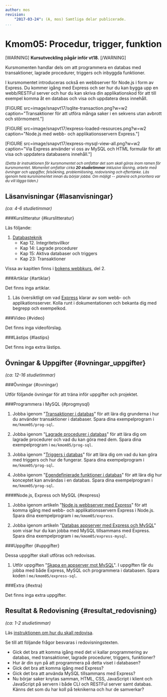 ```yaml
---
author: mos
revision:
    "2017-03-24": (A, mos) Samtliga delar publicerade.
...
```

Kmom05: Procedur, trigger, funktion
==================================

[WARNING]
**Kursutveckling pågår inför vt18.**
[/WARNING]

Kursmomenten handlar dels om att programmera en databas med transaktioner, lagrade procedurer, triggers och inbyggda funktioner.

I kursmomentet introduceras också en webbserver för Node.js i form av Express. Du kommer igång med Express och ser hur du kan bygga upp en webb/RESTFul server och hur du kan skriva din applikationskod för att till exempel komma åt en databas och visa och uppdatera dess innehåll.

<!--more-->

[FIGURE src=image/snapvt17/sqlite-transaction.png?w=w2 caption="Transaktioner för att utföra många saker i en sekvens utan avbrott och störmoment."]

[FIGURE src=image/snapvt17/express-loaded-resources.png?w=w2 caption="Node.js med webb- och applikationsservern Express."]

[FIGURE src=image/snapvt17/express-mysql-view-all.png?w=w2 caption="Via Express använder vi oss av MySQL och HTML formulär för att visa och uppdatera databasens innehåll."]

<small><i>(Detta är instruktionen för kursmomentet och omfattar det som skall göras inom ramen för kursmomentet. Momentet omfattar cirka **20 studietimmar** inklusive läsning, arbete med övningar och uppgifter, felsökning, problemlösning, redovisning och eftertanke. Läs igenom hela kursmomentet innan du börjar jobba. Om möjligt -- planera och prioritera var du vill lägga tiden.)</i></small>



Läsanvisningar  {#lasanvisningar}
---------------------------------

*(ca: 4-6 studietimmar)*


###Kurslitteratur  {#kurslitteratur}

Läs följande:

1. [Databasteknik](kunskap/boken-databasteknik)
    * Kap 12. Integritetsvillkor
    * Kap 14: Lagrade procedurer
    * Kap 15: Aktiva databaser och triggers
    * Kap 23: Transaktioner

Vissa av kapitlen finns i [bokens webbkurs](http://www.databasteknik.se/webbkursen/), del 2.



###Artiklar {#artiklar}

Det finns inga artiklar.

1. Läs översiktligt om vad [Express](http://expressjs.com/) klarar av som webb- och applikationsserver. Kolla runt i dokumentationen och bekanta dig med begrepp och exempelkod.



###Video  {#video}

Det finns inga videoförslag.



###Lästips {#lastips}

Det finns inga extra lästips.




Övningar & Uppgifter  {#ovningar_uppgifter}
-------------------------------------------

*(ca: 12-16 studietimmar)*



###Övningar {#ovningar}

Utför följande övningar för att träna inför uppgifter och projektet.



###Programmera i MySQL {#progmysql}

1. Jobba igenom "[Transaktioner i databas](kunskap/transaktioner-i-databas)" för att lära dig grunderna i hur du använder transaktioner i databaser. Spara dina exempelprogram i `me/kmom05/prog-sql`.

1. Jobba igenom "[Lagrade procedurer i databas](kunskap/lagrade-procedurer-i-databas)" för att lära dig om lagrade procedurer och vad du kan göra med dem. Spara dina exempelprogram i `me/kmom05/prog-sql`.

1. Jobba igenom "[Triggers i databas](kunskap/triggers-i-databas)" för att lära dig om vad du kan göra med triggers och hur de fungerar. Spara dina exempelprogram i `me/kmom05/prog-sql`.

1. Jobba igenom "[Egendefinierade funktioner i databas](kunskap/egen-definierade-funktioner-i-databas)" för att lära dig hur konceptet kan användas i en databas. Spara dina exempelprogram i `me/kmom05/prog-sql`.



####Node.js, Express och MySQL {#express}

1. Jobba igenom artikeln "[Node.js webbserver med Express](kunskap/nodejs-webbserver-med-express)" för att komma igång med webb- och applikationsservern Express i Node.js. Spara dina exempelprogram i `me/kmom05/express`.

1. Jobba igenom artikeln "[Databas appserver med Express och MySQL](kunskap/databas-appserver-med-express-och-mysql)" som visar hur du kan jobba med MySQL tillsammans med Express. Spara dina exempelprogram i `me/kmom05/express-mysql`.



###Uppgifter {#uppgifter}

Dessa uppgifter skall utföras och redovisas.

1. Utför uppgiften "[Skapa en appserver mot MySQL](uppgift/skapa-en-appserver-mot-mysql)". I uppgiften får du jobba med både Express, MySQL och programmera i databasen. Spara koden i `me/kmom05/express-sql`.



###Extra {#extra}

Det finns inga extra uppgifter.



Resultat & Redovisning  {#resultat_redovisning}
-----------------------------------------------

*(ca: 1-2 studietimmar)*

Läs [instruktionen om hur du skall redovisa](kurser/dbjs/redovisa).

Se till att följande frågor besvaras i redovisningstexten.

* Gick det bra att komma igång med det vi kallar programmering av databas, med transaktioner, lagrade procedurer, triggers, funktioner?
* Hur är din syn på att programmera på detta viset i databasen?
* Gick det bra att komma igång med Express?
* Gick det bra att använda MySQL tillsammans med Express?
* Nu börjar saker knytas samman, HTML, CSS, JavaScript i klient och JavaScript på servern i både CLI och RESTFul server samt databas. Känns det som du har koll på teknikerna och hur de samverkar?

